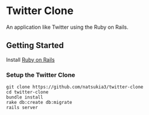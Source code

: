 # Twitter Clone
An application like Twitter using the Ruby on Rails.

Getting Started
---

Install [Ruby on Rails](http://rubyonrails.org/)

### Setup the Twitter Clone
```
git clone https://github.com/natsukia3/twitter-clone
cd twitter-clone
bundle install
rake db:create db:migrate
rails server
```
